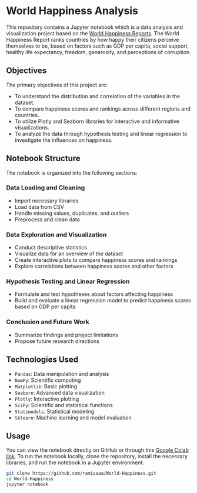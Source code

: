 # World Happiness Analysis

This repository contains a Jupyter notebook which is a data analysis and visualization project based on the [World Happiness Reports](https://github.com/ramisaaa/world-happiness). The World Happiness Report ranks countries by how happy their citizens perceive themselves to be, based on factors such as GDP per capita, social support, healthy life expectancy, freedom, generosity, and perceptions of corruption.

## Objectives

The primary objectives of this project are:

- To understand the distribution and correlation of the variables in the dataset.
- To compare happiness scores and rankings across different regions and countries.
- To utilize Plotly and Seaborn libraries for interactive and informative visualizations.
- To analyze the data through hypothesis testing and linear regression to investigate the influences on happiness.

## Notebook Structure

The notebook is organized into the following sections:

### Data Loading and Cleaning
- Import necessary libraries
- Load data from CSV
- Handle missing values, duplicates, and outliers
- Preprocess and clean data

### Data Exploration and Visualization
- Conduct descriptive statistics
- Visualize data for an overview of the dataset
- Create interactive plots to compare happiness scores and rankings
- Explore correlations between happiness scores and other factors

### Hypothesis Testing and Linear Regression
- Formulate and test hypotheses about factors affecting happiness
- Build and evaluate a linear regression model to predict happiness scores based on GDP per capita

### Conclusion and Future Work
- Summarize findings and project limitations
- Propose future research directions

## Technologies Used

- `Pandas`: Data manipulation and analysis
- `NumPy`: Scientific computing
- `Matplotlib`: Basic plotting
- `Seaborn`: Advanced data visualization
- `Plotly`: Interactive plotting
- `SciPy`: Scientific and statistical functions
- `Statsmodels`: Statistical modeling
- `Sklearn`: Machine learning and model evaluation

## Usage

You can view the notebook directly on GitHub or through this [Google Colab link](https://github.com/ramisaaa/World-Happiness). To run the notebook locally, clone the repository, install the necessary libraries, and run the notebook in a Jupyter environment.

```bash
git clone https://github.com/ramisaaa/World-Happiness.git
cd World-Happiness
jupyter notebook
